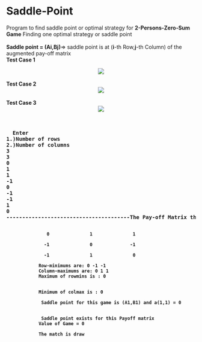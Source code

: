 # Saddle-Point
Program to find saddle point or optimal strategy for <b>2-Persons-Zero-Sum Game</b>
Finding one optimal strategy or saddle point <br><br>
<b>Saddle point = (Ai,Bj)</b>=> saddle point is at (<b>i</b>-th Row,<b>j</b>-th Column) of the augmented pay-off matrix 
<br>
<b>Test Case 1<b><br>
<center><img src="https://github.com/Proloy-Bhaduri/Saddle-Point/blob/master/src/screenshot2.JPG"></center>
  <br>
  <b>Test Case 2<b><br>
<center><img src="https://github.com/Proloy-Bhaduri/Saddle-Point/blob/master/src/screenshot.JPG"></center><br>
    <b>Test Case 3<b><br>
<center><img src="https://github.com/Proloy-Bhaduri/Saddle-Point/blob/master/src/screenshot3.JPG"></center><br>
<br>
  <pre>
  Enter
1.)Number of rows
2.)Number of columns
3
3
0
1
1
-1
0
-1
-1
1
0
---------------------------------------The Pay-off Matrix that you entered is:---------------------------------------

                   0               1               1

                  -1               0              -1

                  -1               1               0

                Row-minimums are: 0 -1 -1
                Column-maximums are: 0 1 1
                Maximum of rowmins is : 0


                Minimum of colmax is : 0

                 Saddle point for this game is (A1,B1) and a(1,1) = 0


                 Saddle point exists for this Payoff matrix
                Value of Game = 0

                The match is draw
